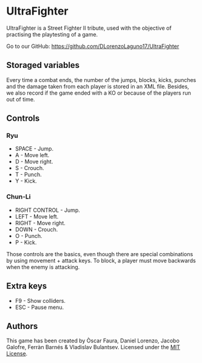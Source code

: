 # UltraFighter

UltraFighter is a Street Fighter II tribute, used with the objective of practising the playtesting of a game. 

Go to our GitHub: https://github.com/DLorenzoLaguno17/UltraFighter

## Storaged variables

Every time a combat ends, the number of the jumps, blocks, kicks, punches and the damage taken from each player is stored in an XML file. Besides, we also record if the game ended with a KO or because of the players run out of time.

## Controls
### Ryu

* SPACE - Jump.
* A - Move left.
* D - Move right.
* S - Crouch.
* T - Punch.
* Y - Kick.

### Chun-Li

* RIGHT CONTROL - Jump.
* LEFT - Move left.
* RIGHT - Move right.
* DOWN - Crouch.
* O - Punch.
* P - Kick.

Those controls are the basics, even though there are special combinations by using movement + attack keys. To block, a player must move backwards when the enemy is attacking. 

## Extra keys
* F9 - Show colliders.
* ESC - Pause menu.

## Authors

This game has been created by Òscar Faura, Daniel Lorenzo, Jacobo Galofre, Ferràn Barnés & Vladislav Bulantsev.
Licensed under the [MIT License](LICENSE).

